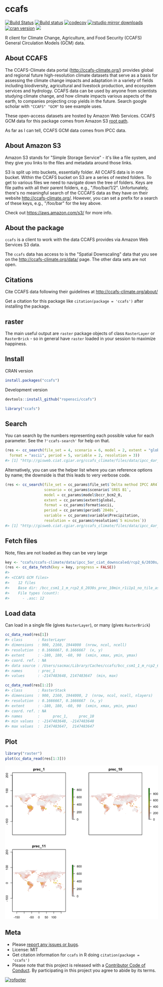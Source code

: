 ccafs
=====



<!-- README.md is generated from README.Rmd. Please edit that file -->

[![Build Status](https://travis-ci.org/ropensci/ccafs.svg?branch=master)](https://travis-ci.org/ropensci/ccafs)
[![Build status](https://ci.appveyor.com/api/projects/status/rd3u4qqmlcloh5j7?svg=true)](https://ci.appveyor.com/project/sckott/ccafs)
[![codecov](https://codecov.io/gh/ropensci/ccafs/branch/master/graph/badge.svg)](https://codecov.io/gh/ropensci/ccafs)
[![rstudio mirror downloads](https://cranlogs.r-pkg.org/badges/ccafs)](https://github.com/metacran/cranlogs.app)
[![cran version](https://www.r-pkg.org/badges/version/ccafs)](https://cran.r-project.org/package=ccafs)
[![](https://badges.ropensci.org/82_status.svg)](https://github.com/ropensci/onboarding/issues/82)


R client for Climate Change, Agriculture, and Food Security (CCAFS)
General Circulation Models (GCM) data.

## About CCAFS

The CCAFS-Climate data portal (<http://ccafs-climate.org/>) provides global and regional future high-resolution climate datasets that serve as a basis for assessing the climate change impacts and adaptation in a variety of fields including biodiversity, agricultural and livestock production, and ecosystem services and hydrology. CCAFS data can be used by anyone from scientists studying climate change, and how climate impacts various aspects of the earth, to companies projecting crop yields in the future. Search google scholar with `"CCAFS" "GCM"` to see example uses.

These open-access datasets are hosted by Amazon Web Services. CCAFS GCM data for this package comes from Amazon S3
[root path](http://cgiardata.s3.amazonaws.com).

As far as I can tell, CCAFS GCM data comes from IPCC data.


## About Amazon S3

Amazon S3 stands for "Simple Storage Service" - it's like a file system,
and they give you links to the files and metadata around those links.

S3 is split up into buckets, essentially folder. All CCAFS data is in
one bucket. Within the CCAFS bucket on S3 are a series of nested folders.
To get to various files we need to navigate down the tree of folders.
Keys are file paths with all their parent folders, e.g., "/foo/bar/1/2".
Unfortunately, there's no meaningful search of the CCCAFS data as they
have on their website <http://ccafs-climate.org/>. However, you can
set a prefix for a search of these keys, e.g., "/foo/bar" for the key
above.

Check out <https://aws.amazon.com/s3/> for more info.

## About the package

`ccafs` is a client to work with the data CCAFS provides via Amazon Web
Services S3 data.

The `ccafs` data has access to is the "Spatial Downscaling" data that you see
on the <http://ccafs-climate.org/data/> page. The other data sets are not
open.

## Citations

Cite CCAFS data following their guidelines at <http://ccafs-climate.org/about/>

Get a citation for this package like `citation(package = 'ccafs')` after
installing the package.

## raster

The main useful output are `raster` package objects of class `RasterLayer` or `RasterBrick` - so in general have `raster` loaded in your session to maximize
happiness.

## Install

CRAN version


```r
install.packages("ccafs")
```

Development version


```r
devtools::install_github("ropensci/ccafs")
```


```r
library("ccafs")
```

## Search

You can search by the numbers representing each possible value for
each parameter. See the `?'ccafs-search'` for help on that.


```r
(res <- cc_search(file_set = 4, scenario = 6, model = 2, extent = "global",
  format = "ascii", period = 5, variable = 2, resolution = 3))
#> [1] "http://gisweb.ciat.cgiar.org/ccafs_climate/files/data/ipcc_4ar_ciat/sres_b1/2040s/bccr_bcm2_0/5min/bccr_bcm2_0_sres_b1_2040s_prec_5min_no_tile_asc.zip"
```

Alternatively, you can use the helper list where you can reference options
by name; the downside is that this leads to very verbose code.


```r
(res <- cc_search(file_set = cc_params$file_set$`Delta method IPCC AR4`,
                  scenario = cc_params$scenario$`SRES B1`,
                  model = cc_params$model$bccr_bcm2_0,
                  extent = cc_params$extent$global,
                  format = cc_params$format$ascii,
                  period = cc_params$period$`2040s`,
                  variable = cc_params$variable$Precipitation,
                  resolution = cc_params$resolution$`5 minutes`))
#> [1] "http://gisweb.ciat.cgiar.org/ccafs_climate/files/data/ipcc_4ar_ciat/sres_b1/2040s/bccr_bcm2_0/5min/bccr_bcm2_0_sres_b1_2040s_prec_5min_no_tile_asc.zip"
```


## Fetch files

Note, files are not loaded as they can be very large


```r
key <- "ccafs/ccafs-climate/data/ipcc_5ar_ciat_downscaled/rcp2_6/2030s/bcc_csm1_1_m/10min/bcc_csm1_1_m_rcp2_6_2030s_prec_10min_r1i1p1_no_tile_asc.zip"
(res <- cc_data_fetch(key = key, progress = FALSE))
#>
#> <CCAFS GCM files>
#>    12 files
#>    Base dir: /bcc_csm1_1_m_rcp2_6_2030s_prec_10min_r1i1p1_no_tile_asc
#>    File types (count):
#>      - .asc: 12
```

## Load data

Can load in a single file (gives `RasterLayer`), or many (gives `RasterBrick`)


```r
cc_data_read(res[1])
#> class       : RasterLayer
#> dimensions  : 900, 2160, 1944000  (nrow, ncol, ncell)
#> resolution  : 0.1666667, 0.1666667  (x, y)
#> extent      : -180, 180, -60, 90  (xmin, xmax, ymin, ymax)
#> coord. ref. : NA
#> data source : /Users/sacmac/Library/Caches/ccafs/bcc_csm1_1_m_rcp2_6_2030s_prec_10min_r1i1p1_no_tile_asc/prec_1.asc
#> names       : prec_1
#> values      : -2147483648, 2147483647  (min, max)
```


```r
cc_data_read(res[1:2])
#> class       : RasterStack
#> dimensions  : 900, 2160, 1944000, 2  (nrow, ncol, ncell, nlayers)
#> resolution  : 0.1666667, 0.1666667  (x, y)
#> extent      : -180, 180, -60, 90  (xmin, xmax, ymin, ymax)
#> coord. ref. : NA
#> names       :      prec_1,     prec_10
#> min values  : -2147483648, -2147483648
#> max values  :  2147483647,  2147483647
```

## Plot


```r
library("raster")
plot(cc_data_read(res[1:3]))
```

![plot of chunk unnamed-chunk-10](inst/img/unnamed-chunk-10-1.png)


## Meta

* Please [report any issues or bugs](https://github.com/ropensci/ccafs/issues).
* License: MIT
* Get citation information for `ccafs` in R doing `citation(package = 'ccafs')`
* Please note that this project is released with a [Contributor Code of Conduct](CONDUCT.md). By participating in this project you agree to abide by its terms.

[![rofooter](https://ropensci.org/public_images/github_footer.png)](https://ropensci.org)
